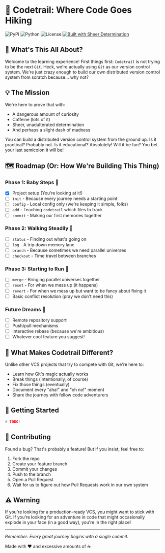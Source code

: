 # 🌲 Codetrail: Where Code Goes Hiking

![PyPI](https://img.shields.io/pypi/v/codetrail)
![Python](https://img.shields.io/pypi/pyversions/codetrail)
![License](https://img.shields.io/github/license/mochams/codetrail)
[![Built with Sheer Determination](https://img.shields.io/badge/Built%20with-Sheer%20Determination-brightgreen.svg)](https://github.com/mochams/codetrail)

## 🤔 What's This All About?

Welcome to the learning experience! First things first: `Codetrail` is not trying to be the next `Git`. Heck, we're actually using `Git` as our version control system. We're just crazy enough to build our own distributed version control system from scratch because... why not?

## 💡 The Mission

We're here to prove that with:

- A dangerous amount of curiosity
- Caffeine (lots of it)
- Sheer, unadulterated determination
- And perhaps a slight dash of madness

You can build a distributed version control system from the ground up. Is it practical? Probably not. Is it educational? Absolutely! Will it be fun? You bet your last semicolon it will be!

## 🗺️ Roadmap (Or: How We're Building This Thing)

### Phase 1: Baby Steps 🐣

- [x] Project setup (You're looking at it!)
- [ ] `init` - Because every journey needs a starting point
- [ ] `config` - Local config only (we're keeping it simple, folks)
- [ ] `add` - Teaching `codetrail` which files to track
- [ ] `commit` - Making our first memories together

### Phase 2: Walking Steadily 🚶

- [ ] `status` - Finding out what's going on
- [ ] `log` - A trip down memory lane
- [ ] `branch` - Because sometimes we need parallel universes
- [ ] `checkout` - Time travel between branches

### Phase 3: Starting to Run 🏃

- [ ] `merge` - Bringing parallel universes together
- [ ] `reset` - For when we mess up (it happens)
- [ ] `revert` - For when we mess up but want to be fancy about fixing it
- [ ] Basic conflict resolution (pray we don't need this)

### Future Dreams 💭

- [ ] Remote repository support
- [ ] Push/pull mechanisms
- [ ] Interactive rebase (because we're ambitious)
- [ ] Whatever cool feature you suggest!

## 🎯 What Makes Codetrail Different?

Unlike other VCS projects that try to compete with Git, we're here to:

- Learn how Git's magic actually works
- Break things (intentionally, of course)
- Fix those things (eventually)
- Document every "aha!" and "oh no!" moment
- Share the journey with fellow code adventurers

## 🚀 Getting Started

```bash
# TODO!
```

## 🤝 Contributing

Found a bug? That's probably a feature! But if you insist, feel free to:

1. Fork the repo
2. Create your feature branch
3. Commit your changes
4. Push to the branch
5. Open a Pull Request
6. Wait for us to figure out how Pull Requests work in our own system

## ⚠️ Warning

If you're looking for a production-ready VCS, you might want to stick with Git. If you're looking for an adventure in code that might occasionally explode in your face (in a good way), you're in the right place!

---

_Remember: Every great journey begins with a single commit._

Made with ❤️ and excessive amounts of ☕
